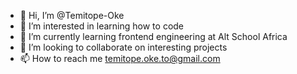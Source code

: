 - 👋 Hi, I’m @Temitope-Oke
- 👀 I’m interested in learning how to code
- 🌱 I’m currently learning frontend engineering at Alt School Africa
- 💞️ I’m looking to collaborate on interesting projects
- 📫 How to reach me temitope.oke.to@gmail.com

<!---
Temitope-Oke/Temitope-Oke is a ✨ special ✨ repository because its `README.md` (this file) appears on your GitHub profile.
You can click the Preview link to take a look at your changes.
--->

